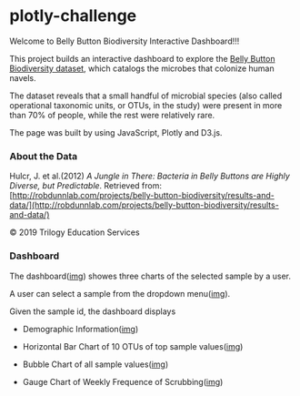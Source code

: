 # plotly-challenge


Welcome to Belly Button Biodiversity Interactive Dashboard!!!

This project builds an interactive dashboard to explore the [Belly Button Biodiversity dataset](http://robdunnlab.com/projects/belly-button-biodiversity/), which catalogs the microbes that colonize human navels.

The dataset reveals that a small handful of microbial species (also called operational taxonomic units, or OTUs, in the study) were present in more than 70% of people, while the rest were relatively rare.

The page was built by using JavaScript, Plotly and D3.js.

### About the Data

Hulcr, J. et al.(2012) _A Jungle in There: Bacteria in Belly Buttons are Highly Diverse, but Predictable_. Retrieved from: [http://robdunnlab.com/projects/belly-button-biodiversity/results-and-data/](http://robdunnlab.com/projects/belly-button-biodiversity/results-and-data/)

© 2019 Trilogy Education Services


### Dashboard

The dashboard([img](images/dashboard.png)) showes three charts of the selected sample by a user.

A user can select a sample from the dropdown menu([img](images/select.png)).

Given the sample id, the dashboard displays

* Demographic Information([img](images/demo_info.png))

* Horizontal Bar Chart of 10 OTUs of top sample values([img](images/chart_bar.png))

* Bubble Chart of all sample values([img](images/chart_bubble.png))

* Gauge Chart of Weekly Frequence of Scrubbing([img](images/chart_gauge.png))
